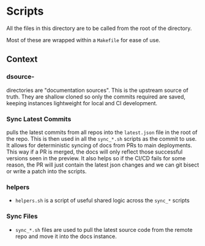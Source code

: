 # Scripts

All the files in this directory are to be called from the root of the directory.

Most of these are wrapped within a `Makefile` for ease of use.


## Context

### dsource-

directories are "documentation sources". This is the upstream source of truth. They are shallow cloned so only the commits required are saved, keeping instances lightweight for local and CI development.

### Sync Latest Commits

pulls the latest commits from all repos into the `latest.json` file in the root of the repo. This is then used in all the `sync_*.sh` scripts as the commit to use. It allows for deterministic syncing of docs from PRs to main deployments. This way if a PR is merged, the docs will only reflect those successful versions seen in the preview. It also helps so if the CI/CD fails for some reason, the PR will just contain the latest json changes and we can git bisect or write a patch into the scripts.

### helpers
* `helpers.sh` is a script of useful shared logic across the `sync_*` scripts

### Sync Files
* `sync_*.sh` files are used to pull the latest source code from the remote repo and move it into the docs instance.
